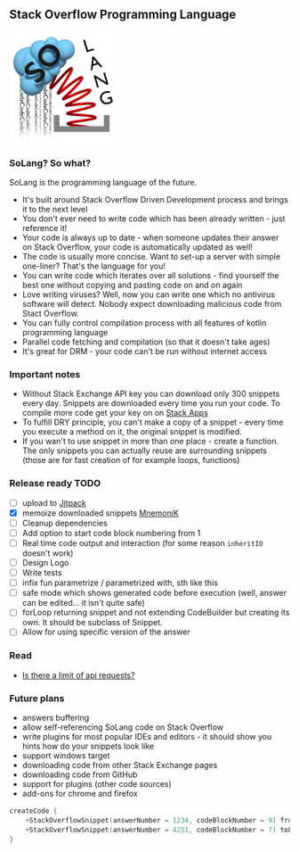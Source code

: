 Stack Overflow Programming Language
---
<img src=Logo.png width=200 height=200/>

### SoLang? So what?
SoLang is the programming language of the future.
 - It's built around Stack Overflow Driven Development process and brings it to the next level
 - You don't ever need to write code which has been already written - just reference it!
 - Your code is always up to date - when someone updates their answer on Stack Overflow, your code is automatically updated as well!
 - The code is usually more concise. Want to set-up a server with simple one-liner? That's the language for you!
 - You can write code which iterates over all solutions - find yourself the best one without copying and pasting code on and on again
 - Love writing viruses? Well, now you can write one which no antivirus software will detect. Nobody expect downloading malicious code from Stact Overflow.
 - You can fully control compilation process with all features of kotlin programming language
 - Parallel code fetching and compilation (so that it doesn't take ages)
 - It's great for DRM - your code can't be run without internet access
 
### Important notes
 - Without Stack Exchange API key you can download only 300 snippets every day. Snippets are downloaded every time you run your code. To compile more code get your key on on [Stack Apps](http://stackapps.com/apps/oauth/register)
 - To fulfill DRY principle, you can't make a copy of a snippet - every time you execute a method on it, the original snippet is modified.
 - If you wan't to use snippet in more than one place - create a function. The only snippets you can actually reuse are surrounding snippets (those are for fast creation of for example loops, functions)

### Release ready TODO
 - [ ] upload to [Jitpack](https://jitpack.io/)
 - [x] memoize downloaded snippets [MnemoniK](https://github.com/aballano/MnemoniK)
 - [ ] Cleanup dependencies
 - [ ] Add option to start code block numbering from 1
 - [ ] Real time code output and interaction (for some reason `inheritIO` doesn't work)
 - [ ] Design Logo
 - [ ] Write tests
 - [ ] infix fun parametrize / parametrized with, sth like this
 - [ ] safe mode which shows generated code before execution (well, answer can be edited... it isn't quite safe)
 - [ ] forLoop returning snippet and not extending CodeBuilder but creating its own. It should be subclass of Snippet.
 - [ ] Allow for using specific version of the answer
### Read
 - [Is there a limit of api requests?](https://stackapps.com/questions/3055/is-there-a-limit-of-api-requests)

### Future plans
 - answers buffering
 - allow self-referencing SoLang code on Stack Overflow
 - write plugins for most popular IDEs and editors - it should show you hints how do your snippets look like
 - support windows target
 - downloading code from other Stack Exchange pages
 - downloading code from GitHub
 - support for plugins (other code sources)
 - add-ons for chrome and firefox

```kotlin
createCode {
    +StackOverflowSnippet(answerNumber = 1234, codeBlockNumber = 9) fromLine 30 toLine 35
    +StackOverflowSnippet(answerNumber = 4251, codeBlockNumber = 7) toLine 3
}
```
